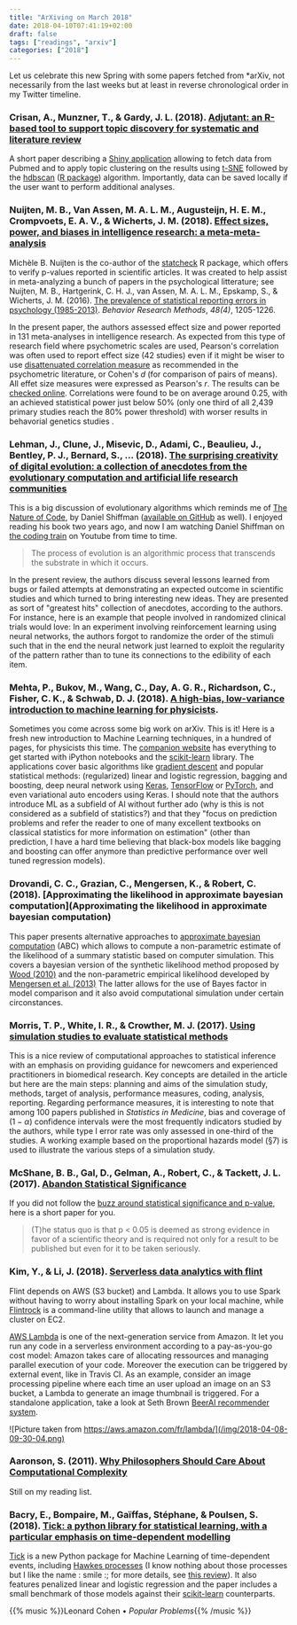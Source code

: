 ```yaml
---
title: "ArXiving on March 2018"
date: 2018-04-10T07:41:19+02:00
draft: false
tags: ["readings", "arxiv"]
categories: ["2018"]
---
```


Let us celebrate this new Spring with some papers fetched from \*arXiv, not necessarily from the last weeks but at least in reverse chronological order in my Twitter timeline.

<!--more-->

### Crisan, A., Munzner, T., & Gardy, J. L. (2018). [Adjutant: an R-based tool to support topic discovery for systematic and literature review](https://www.biorxiv.org/content/early/2018/03/27/290031)

A short paper describing a [Shiny application](https://github.com/amcrisan/Adjutant) allowing to fetch data from Pubmed and to apply topic clustering on the results using [t-SNE](https://lvdmaaten.github.io/tsne/) followed by the [hdbscan](https://hdbscan.readthedocs.io/en/latest/) ([R package](https://cran.r-project.org/web/packages/dbscan/)) algorithm. Importantly, data can be saved locally if the user want to perform additional analyses.

### Nuijten, M. B., Van Assen, M. A. L. M., Augusteijn, H. E. M., Crompvoets, E. A. V., & Wicherts, J. M. (2018). [Effect sizes, power, and biases in intelligence research: a meta-meta-analysis](https://psyarxiv.com/ytsvw)

Michèle B. Nuijten is the co-author of the [statcheck](https://cran.r-project.org/package=statcheck) R package, which offers to verify p-values reported in scientific articles. It was created to help assist in meta-analyzing a bunch of papers in the psychological litterature; see
Nuijten, M. B., Hartgerink, C. H. J., van Assen, M. A. L. M., Epskamp, S., & Wicherts, J. M. (2016). [The prevalence of statistical reporting errors in psychology (1985-2013)](https://mbnuijten.files.wordpress.com/2013/08/nuijtenetal_2016_reportingerrorspsychology.pdf). _Behavior Research Methods_, _48(4)_, 1205-1226.

In the present paper, the authors assessed effect size and power reported in 131 meta-analyses in intelligence research. As expected from this type of research field where psychometric scales are used, Pearson's correlation was often used to report effect size (42 studies) even if it might be wiser to use [disattenuated correlation measure](https://www.rasch.org/rmt/rmt101g.htm) as recommended in the psychometric literature, or Cohen's $d$ (for comparison of pairs of means). All effet size measures were expressed as Pearson's $r$. The results can be [checked online](https://osf.io/z8emy/). Correlations were found to be on average around 0.25, with an achieved statistical power just below 50% (only one third of all 2,439 primary studies reach the 80% power threshold) with worser results in behavorial genetics studies .

### Lehman, J., Clune, J., Misevic, D., Adami, C., Beaulieu, J., Bentley, P. J., Bernard, S., … (2018). [The surprising creativity of digital evolution: a collection of anecdotes from the evolutionary computation and artificial life research communities](https://arxiv.org/abs/1803.03453)

This is a big discussion of evolutionary algorithms which reminds me of [The Nature of Code](http://natureofcode.com), by Daniel Shiffman ([available on GitHub](https://github.com/shiffman/The-Nature-of-Code) as well). I enjoyed reading his book two years ago, and now I am watching Daniel Shiffman on [the coding train](http://thecodingtrain.com) on Youtube from time to time.

> The process of evolution is an algorithmic process that transcends the substrate in which it occurs.

In the present review, the authors discuss several lessons learned from bugs or failed attempts at demonstrating an expected outcome in scientific studies and which turned to bring interesting new ideas. They are presented as sort of "greatest hits" collection of anecdotes, according to the authors. For instance, here is an example that people involved in randomized clinical trials would love: In an experiment involving reinforcement learning using neural networks, the authors forgot to randomize the order of the stimuli such that in the end the neural network just learned to exploit the regularity of the pattern rather than to tune its connections to the edibility of each item.

### Mehta, P., Bukov, M., Wang, C., Day, A. G. R., Richardson, C., Fisher, C. K., & Schwab, D. J. (2018). [A high-bias, low-variance introduction to machine learning for physicists](https://arxiv.org/abs/1803.08823).

Sometimes you come across some big work on arXiv. This is it! Here is a fresh new introduction to Machine Learning techniques, in a hundred of pages, for physicists this time. The [companion website](https://physics.bu.edu/~pankajm/MLnotebooks.html) has everything to get started with iPython notebooks and the [scikit-learn](http://scikit-learn.org/stable/index.html) library. The applications cover basic algorithms like [gradient descent](http://ruder.io/optimizing-gradient-descent/) and popular statistical methods: (regularized) linear and logistic regression, bagging and boosting, deep neural network using [Keras](https://keras.io/), [TensorFlow](https://www.tensorflow.org/) or [PyTorch](http://pytorch.org/), and even variational auto encoders using Keras. I should note that the authors introduce ML as a subfield of AI without further ado (why is this is not considered as a subfield of statistics?) and that they "focus on prediction problems and refer the reader to one of many excellent textbooks on classical statistics for more information on estimation" (other than prediction, I have a hard time believing that black-box models like bagging and boosting can offer anymore than predictive performance over well tuned regression models).

### Drovandi, C. C., Grazian, C., Mengersen, K., & Robert, C. (2018). [Approximating the likelihood in approximate bayesian computation](Approximating the likelihood in approximate bayesian computation)

This paper presents alternative approaches to [approximate bayesian computation](https://en.wikipedia.org/wiki/Approximate_Bayesian_computation) (ABC) which allows to compute a non-parametric estimate of the likelihood of a summary statistic based on computer simulation. This covers a bayesian version of the synthetic likelihood method proposed by [Wood (2010)](http://opus.bath.ac.uk/20604/2/synlik_4.pdf) and the non-parametric empirical likelihood developed by [Mengersen et al. (2013)](https://arxiv.org/abs/1205.5658) The latter allows for the use of Bayes factor in model comparison and it also avoid computational simulation under certain circonstances.

### Morris, T. P., White, I. R., & Crowther, M. J. (2017). [Using simulation studies to evaluate statistical methods](https://arxiv.org/abs/1712.03198v1)

This is a nice review of computational approaches to statistical inference with an emphasis on providing guidance for newcomers and experienced practitioners in biomedical research. Key concepts are detailed in the article but here are the main steps: planning and aims of the simulation study, methods, target of analysis, performance measures, coding, analysis, reporting. Regarding performance measures, it is interesting to note that among 100 papers published in _Statistics in Medicine_, bias and coverage of $(1-\alpha)$ confidence intervals were the most frequently indicators studied by the authors, while type I error rate was only assessed in one-third of the studies. A working example based on the proportional hazards model (§7) is used to illustrate the various steps of a simulation study.

### McShane, B. B., Gal, D., Gelman, A., Robert, C., & Tackett, J. L. (2017). [Abandon Statistical Significance](https://arxiv.org/abs/1709.07588)

If you did not follow the [buzz around statistical significance and p-value](https://jamanetwork.com/journals/jama/fullarticle/2676503), here is a short paper for you.

> (T)he status quo is that p < 0.05 is deemed as strong evidence in favor of a scientific theory and is required not only for a result to be published but even for it to be taken seriously.

### Kim, Y., & Li, J. (2018). [Serverless data analytics with flint](https://arxiv.org/abs/1803.06354v1)

Flint depends on AWS (S3 bucket) and Lambda. It allows you to use Spark without having to worry about installing Spark on your local machine, while [Flintrock](https://github.com/nchammas/flintrock) is a command-line utility that allows to launch and manage a cluster on EC2.

[AWS Lambda](https://aws.amazon.com/fr/lambda/) is one of the next-generation service from Amazon. It let you run any code in a serverless environment according to a pay-as-you-go cost model: Amazon takes care of allocating ressources and managing parallel execution of your code. Moreover the execution can be triggered by external event, like in Travis CI. As an example, consider an image processing pipeline where each time an user upload an image on an S3 bucket, a Lambda to generate an image thumbnail is triggered. For a standalone application, take a look at Seth Brown [BeerAI recommender system](http://www.drbunsen.org/beerai/).

![Picture taken from https://aws.amazon.com/fr/lambda/](/img/2018-04-08-09-30-04.png)

### Aaronson, S. (2011). [Why Philosophers Should Care About Computational Complexity](https://arxiv.org/abs/1108.1791)

Still on my reading list.

### Bacry, E., Bompaire, M., Gaïffas, Stéphane, & Poulsen, S. (2018). [Tick: a python library for statistical learning, with a particular emphasis on time-dependent modelling](https://arxiv.org/abs/1707.03003)

[Tick](https://github.com/X-DataInitiative/tick) is a new Python package for Machine Learning of time-dependent events, including [Hawkes processes](http://mathworld.wolfram.com/HawkesProcess.html) (I know nothing about those processes but I like the name : smile :; for more details, see [this review](https://arxiv.org/abs/1507.02822)). It also features penalized linear and logistic regression and the paper includes a small benchmark of those models against their [scikit-learn](http://scikit-learn.org/stable/index.html) counterparts.

{{% music %}}Leonard Cohen • _Popular Problems_{{% /music %}}
